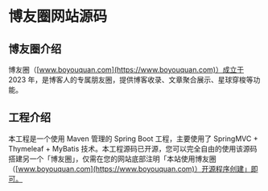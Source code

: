 # 博友圈网站源码

## 博友圈介绍

博友圈（[www.boyouquan.com](https://www.boyouquan.com)）成立于 2023 年，是博客人的专属朋友圈，提供博客收录、文章聚合展示、星球穿梭等功能。

## 工程介绍

本工程是一个使用 Maven 管理的 Spring Boot 工程，主要使用了 SpringMVC + Thymeleaf + MyBatis 技术。本工程源码已开源，您可以完全自由的使用该源码搭建另一个「博友圈」，仅需在您的网站底部注明「本站使用博友圈（[www.boyouquan.com](https://www.boyouquan.com)）开源程序创建」即可。

